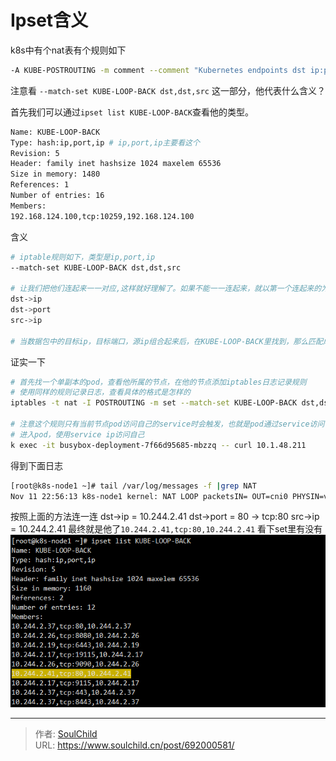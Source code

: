 # Ipset含义


<!--more-->
k8s中有个nat表有个规则如下

```bash
-A KUBE-POSTROUTING -m comment --comment "Kubernetes endpoints dst ip:port, source ip for solving hairpin purpose" -m set --match-set KUBE-LOOP-BACK dst,dst,src -j MASQUERADE
```

注意看 `--match-set KUBE-LOOP-BACK dst,dst,src` 这一部分，他代表什么含义？

首先我们可以通过`ipset list KUBE-LOOP-BACK`查看他的类型。

```bash
Name: KUBE-LOOP-BACK
Type: hash:ip,port,ip # ip,port,ip主要看这个
Revision: 5
Header: family inet hashsize 1024 maxelem 65536
Size in memory: 1480
References: 1
Number of entries: 16
Members:
192.168.124.100,tcp:10259,192.168.124.100
```

含义

```bash
# iptable规则如下，类型是ip,port,ip
--match-set KUBE-LOOP-BACK dst,dst,src

# 让我们把他们连起来一一对应,这样就好理解了。如果不能一一连起来，就以第一个连起来的为准，其他没连起来的忽略。
dst->ip
dst->port
src->ip

# 当数据包中的目标ip，目标端口，源ip组合起来后，在KUBE-LOOP-BACK里找到，那么匹配成功。(注意端口号是带协议的)
```

证实一下

```bash
# 首先找一个单副本的pod，查看他所属的节点，在他的节点添加iptables日志记录规则
# 使用同样的规则记录日志，查看具体的格式是怎样的
iptables -t nat -I POSTROUTING -m set --match-set KUBE-LOOP-BACK dst,dst,src -j LOG --log-prefix "NAT LOOP packets "

# 注意这个规则只有当前节点pod访问自己的service时会触发，也就是pod通过service访问自己。
# 进入pod，使用service ip访问自己
k exec -it busybox-deployment-7f66d95685-mbzzq -- curl 10.1.48.211
```

得到下面日志

```bash
[root@k8s-node1 ~]# tail /var/log/messages -f |grep NAT
Nov 11 22:56:13 k8s-node1 kernel: NAT LOOP packetsIN= OUT=cni0 PHYSIN=veth1fa78eb4 SRC=10.244.2.41 DST=10.244.2.41 LEN=60 TOS=0x00 PREC=0x00 TTL=63 ID=32145 DF PROTO=TCP SPT=43678 DPT=80 WINDOW=64860 RES=0x00 SYN URGP=0 
```

按照上面的方法连一连
dst->ip = 10.244.2.41
dst->port = 80 -> tcp:80
src->ip = 10.244.2.41
最终就是他了`10.244.2.41,tcp:80,10.244.2.41`
看下set里有没有
![20230814161051.png](images/20230814161051.png "20230814161051")


---

> 作者: [SoulChild](https://www.soulchild.cn)  
> URL: https://www.soulchild.cn/post/692000581/  

